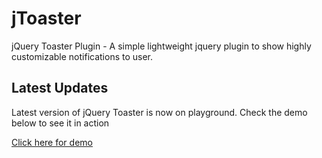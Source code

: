 # jToaster

jQuery Toaster Plugin - A simple lightweight jquery plugin to show highly customizable notifications to user.

## Latest Updates
Latest version of jQuery Toaster is now on playground. Check the demo below to see it in action 

[Click here for demo](https://hostspacer.com/demo/toaster)
